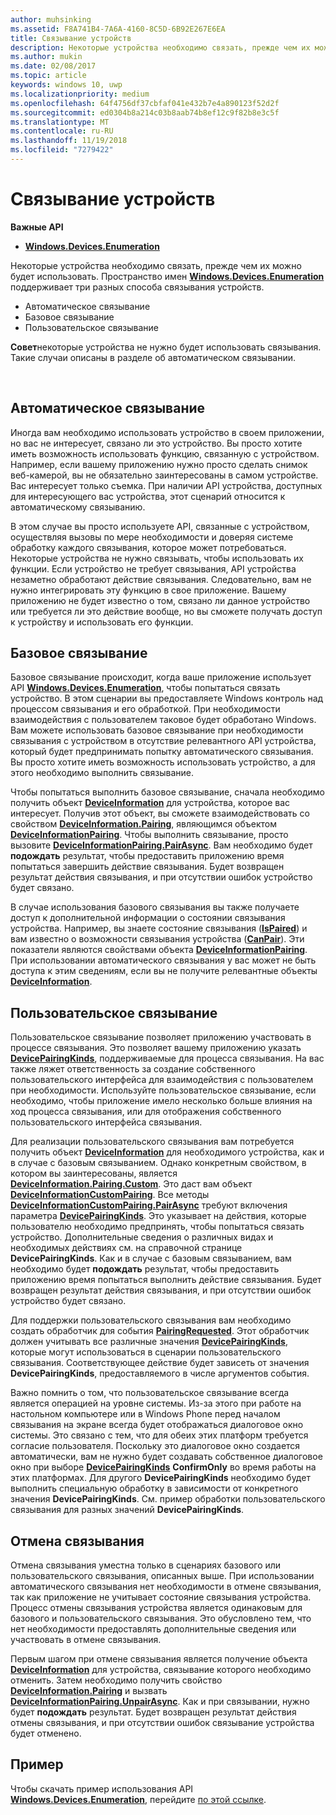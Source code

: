 ```yaml
---
author: muhsinking
ms.assetid: F8A741B4-7A6A-4160-8C5D-6B92E267E6EA
title: Связывание устройств
description: Некоторые устройства необходимо связать, прежде чем их можно будет использовать. Пространство имен Windows.Devices.Enumeration поддерживает три разных способа связывания устройств.
ms.author: mukin
ms.date: 02/08/2017
ms.topic: article
keywords: windows 10, uwp
ms.localizationpriority: medium
ms.openlocfilehash: 64f4756df37cbfaf041e432b7e4a890123f52d2f
ms.sourcegitcommit: ed0304b8a214c03b8aab74b8ef12c9f82b8e3c5f
ms.translationtype: MT
ms.contentlocale: ru-RU
ms.lasthandoff: 11/19/2018
ms.locfileid: "7279422"
---
```

# <a name="pair-devices"></a>Связывание устройств



**Важные API**

- [**Windows.Devices.Enumeration**](https://docs.microsoft.com/en-us/uwp/api/Windows.Devices.Enumeration)

Некоторые устройства необходимо связать, прежде чем их можно будет использовать. Пространство имен [**Windows.Devices.Enumeration**](https://msdn.microsoft.com/library/windows/apps/BR225459) поддерживает три разных способа связывания устройств.

-   Автоматическое связывание
-   Базовое связывание
-   Пользовательское связывание

**Совет**некоторые устройства не нужно будет использовать связывания. Такие случаи описаны в разделе об автоматическом связывании.

 

## <a name="automatic-pairing"></a>Автоматическое связывание


Иногда вам необходимо использовать устройство в своем приложении, но вас не интересует, связано ли это устройство. Вы просто хотите иметь возможность использовать функцию, связанную с устройством. Например, если вашему приложению нужно просто сделать снимок веб-камерой, вы не обязательно заинтересованы в самом устройстве. Вас интересует только съемка. При наличии API устройства, доступных для интересующего вас устройства, этот сценарий относится к автоматическому связыванию.

В этом случае вы просто используете API, связанные с устройством, осуществляя вызовы по мере необходимости и доверяя системе обработку каждого связывания, которое может потребоваться. Некоторые устройства не нужно связывать, чтобы использовать их функции. Если устройство не требует связывания, API устройства незаметно обработают действие связывания. Следовательно, вам не нужно интегрировать эту функцию в свое приложение. Вашему приложению не будет известно о том, связано ли данное устройство или требуется ли это действие вообще, но вы сможете получать доступ к устройству и использовать его функции.

## <a name="basic-pairing"></a>Базовое связывание


Базовое связывание происходит, когда ваше приложение использует API [**Windows.Devices.Enumeration**](https://msdn.microsoft.com/library/windows/apps/BR225459), чтобы попытаться связать устройство. В этом сценарии вы предоставляете Windows контроль над процессом связывания и его обработкой. При необходимости взаимодействия с пользователем таковое будет обработано Windows. Вам можете использовать базовое связывание при необходимости связывания с устройством в отсутствие релевантного API устройства, который будет предпринимать попытку автоматического связывания. Вы просто хотите иметь возможность использовать устройство, а для этого необходимо выполнить связывание.

Чтобы попытаться выполнить базовое связывание, сначала необходимо получить объект [**DeviceInformation**](https://msdn.microsoft.com/library/windows/apps/BR225393) для устройства, которое вас интересует. Получив этот объект, вы сможете взаимодействовать со свойством [**DeviceInformation.Pairing**](https://msdn.microsoft.com/library/windows/apps/windows.devices.enumeration.deviceinformation.pairing.aspx), являющимся объектом [**DeviceInformationPairing**](https://msdn.microsoft.com/library/windows/apps/windows.devices.enumeration.deviceinformation.pairing.aspx). Чтобы выполнить связывание, просто вызовите [**DeviceInformationPairing.PairAsync**](https://msdn.microsoft.com/library/windows/apps/mt608800). Вам необходимо будет **подождать** результат, чтобы предоставить приложению время попытаться завершить действие связывания. Будет возвращен результат действия связывания, и при отсутствии ошибок устройство будет связано.

В случае использования базового связывания вы также получаете доступ к дополнительной информации о состоянии связывания устройства. Например, вы знаете состояние связывания ([**IsPaired**](https://docs.microsoft.com/en-us/uwp/api/Windows.Devices.Enumeration.DeviceInformationPairing.IsPaired)) и вам известно о возможности связывания устройства ([**CanPair**](https://docs.microsoft.com/en-us/uwp/api/Windows.Devices.Enumeration.DeviceInformationPairing.CanPair)). Эти показатели являются свойствами объекта [**DeviceInformationPairing**](https://msdn.microsoft.com/library/windows/apps/windows.devices.enumeration.deviceinformation.pairing.aspx). При использовании автоматического связывания у вас может не быть доступа к этим сведениям, если вы не получите релевантные объекты [**DeviceInformation**](https://msdn.microsoft.com/library/windows/apps/BR225393).

## <a name="custom-pairing"></a>Пользовательское связывание


Пользовательское связывание позволяет приложению участвовать в процессе связывания. Это позволяет вашему приложению указать [**DevicePairingKinds**](https://msdn.microsoft.com/library/windows/apps/Mt608808), поддерживаемые для процесса связывания. На вас также ляжет ответственность за создание собственного пользовательского интерфейса для взаимодействия с пользователем при необходимости. Используйте пользовательское связывание, если необходимо, чтобы приложение имело несколько больше влияния на ход процесса связывания, или для отображения собственного пользовательского интерфейса связывания.

Для реализации пользовательского связывания вам потребуется получить объект [**DeviceInformation**](https://msdn.microsoft.com/library/windows/apps/BR225393) для необходимого устройства, как и в случае с базовым связыванием. Однако конкретным свойством, в котором вы заинтересованы, является [**DeviceInformation.Pairing.Custom**](https://msdn.microsoft.com/library/windows/apps/windows.devices.enumeration.deviceinformationpairing.custom.aspx). Это даст вам объект [**DeviceInformationCustomPairing**](https://msdn.microsoft.com/library/windows/apps/windows.devices.enumeration.deviceinformationcustompairing.aspx). Все методы [**DeviceInformationCustomPairing.PairAsync**](https://msdn.microsoft.com/library/windows/apps/windows.devices.enumeration.deviceinformationcustompairing.pairasync.aspx) требуют включения параметра [**DevicePairingKinds**](https://msdn.microsoft.com/library/windows/apps/Mt608808). Это указывает на действия, которые пользователю необходимо предпринять, чтобы попытаться связать устройство. Дополнительные сведения о различных видах и необходимых действиях см. на справочной странице **DevicePairingKinds**. Как и в случае с базовым связыванием, вам необходимо будет **подождать** результат, чтобы предоставить приложению время попытаться выполнить действие связывания. Будет возвращен результат действия связывания, и при отсутствии ошибок устройство будет связано.

Для поддержки пользовательского связывания вам необходимо создать обработчик для события [**PairingRequested**](https://msdn.microsoft.com/library/windows/apps/windows.devices.enumeration.deviceinformationcustompairing.pairingrequested.aspx). Этот обработчик должен учитывать все различные значения [**DevicePairingKinds**](https://msdn.microsoft.com/library/windows/apps/Mt608808), которые могут использоваться в сценарии пользовательского связывания. Соответствующее действие будет зависеть от значения **DevicePairingKinds**, предоставляемого в числе аргументов события.

Важно помнить о том, что пользовательское связывание всегда является операцией на уровне системы. Из-за этого при работе на настольном компьютере или в Windows Phone перед началом связывания на экране всегда будет отображаться диалоговое окно системы. Это связано с тем, что для обеих этих платформ требуется согласие пользователя. Поскольку это диалоговое окно создается автоматически, вам не нужно будет создавать собственное диалоговое окно при выборе [**DevicePairingKinds**](https://msdn.microsoft.com/library/windows/apps/Mt608808) **ConfirmOnly** во время работы на этих платформах. Для другого **DevicePairingKinds** необходимо будет выполнить специальную обработку в зависимости от конкретного значения **DevicePairingKinds**. См. пример обработки пользовательского связывания для разных значений **DevicePairingKinds**.

## <a name="unpairing"></a>Отмена связывания


Отмена связывания уместна только в сценариях базового или пользовательского связывания, описанных выше. При использовании автоматического связывания нет необходимости в отмене связывания, так как приложение не учитывает состояние связывания устройства. Процесс отмены связывания устройства является одинаковым для базового и пользовательского связывания. Это обусловлено тем, что нет необходимости предоставлять дополнительные сведения или участвовать в отмене связывания.

Первым шагом при отмене связывания является получение объекта [**DeviceInformation**](https://msdn.microsoft.com/library/windows/apps/BR225393) для устройства, связывание которого необходимо отменить. Затем необходимо получить свойство [**DeviceInformation.Pairing**](https://msdn.microsoft.com/library/windows/apps/windows.devices.enumeration.deviceinformation.pairing.aspx) и вызвать [**DeviceInformationPairing.UnpairAsync**](https://msdn.microsoft.com/library/windows/apps/windows.devices.enumeration.deviceinformationpairing.unpairasync). Как и при связывании, нужно будет **подождать** результат. Будет возвращен результат действия отмены связывания, и при отсутствии ошибок связывание устройства будет отменено.

## <a name="sample"></a>Пример


Чтобы скачать пример использования API [**Windows.Devices.Enumeration**](https://msdn.microsoft.com/library/windows/apps/BR225459), перейдите [по этой ссылке](http://go.microsoft.com/fwlink/?LinkID=620536).

 

 
